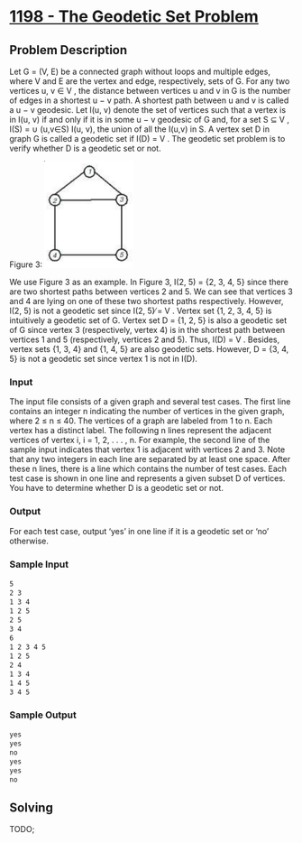 # [1198 - The Geodetic Set Problem](https://uva.onlinejudge.org/index.php?option=com_onlinejudge&Itemid=8&page=show_problem&problem=3639)

## Problem Description

Let G = (V, E) be a connected graph without loops and multiple edges, where V and E are the vertex
and edge, respectively, sets of G. For any two vertices u, v ∈ V , the distance between vertices u and v
in G is the number of edges in a shortest u − v path. A shortest path between u and v is called a u − v
geodesic. Let I(u, v) denote the set of vertices such that a vertex is in I(u, v) if and only if it is in some
u − v geodesic of G and, for a set S ⊆ V , I(S) = ∪ (u,v∈S) I(u, v), the union
of all the I(u,v) in S. A vertex set D in graph G is called a
geodetic set if I(D) = V . The geodetic set problem is to verify whether D is a geodetic set or not.

Figure 3: ![alt text](figure3.png "Figure 3: A graph G.")


We use Figure 3 as an example. In Figure 3, I(2, 5) = {2, 3, 4, 5}
since there are two shortest paths between vertices 2 and 5. We can
see that vertices 3 and 4 are lying on one of these two shortest paths
respectively. However, I(2, 5) is not a geodetic set since I(2, 5) ̸= V .
Vertex set {1, 2, 3, 4, 5} is intuitively a geodetic set of G. Vertex set
D = {1, 2, 5} is also a geodetic set of G since vertex 3 (respectively,
vertex 4) is in the shortest path between vertices 1 and 5 (respectively,
vertices 2 and 5). Thus, I(D) = V . Besides, vertex sets {1, 3, 4} and
{1, 4, 5} are also geodetic sets. However, D = {3, 4, 5} is not a geodetic
set since vertex 1 is not in I(D).

### Input
The input file consists of a given graph and several test cases. The first
line contains an integer n indicating the number of vertices in the given graph, where 2 ≤ n ≤ 40. The
vertices of a graph are labeled from 1 to n. Each vertex has a distinct label. The following n lines
represent the adjacent vertices of vertex i, i = 1, 2, . . . , n. For example, the second line of the sample
input indicates that vertex 1 is adjacent with vertices 2 and 3. Note that any two integers in each line
are separated by at least one space. After these n lines, there is a line which contains the number of
test cases. Each test case is shown in one line and represents a given subset D of vertices. You have to
determine whether D is a geodetic set or not.


### Output
For each test case, output ‘yes’ in one line if it is a geodetic set or ‘no’ otherwise.

### Sample Input
```
5
2 3
1 3 4
1 2 5
2 5
3 4
6
1 2 3 4 5
1 2 5
2 4
1 3 4
1 4 5
3 4 5
```

### Sample Output
```
yes
yes
no
yes
yes
no
```

## Solving

TODO;